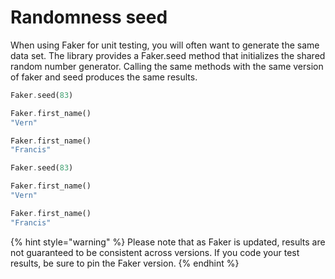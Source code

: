 # Randomness seed

When using Faker for unit testing, you will often want to generate the same data set. The library provides a Faker.seed method that initializes the shared random number generator. Calling the same methods with the same version of faker and seed produces the same results.

```rust
Faker.seed(83)

Faker.first_name()
"Vern"

Faker.first_name()
"Francis"

Faker.seed(83)

Faker.first_name()
"Vern"

Faker.first_name()
"Francis"
```

{% hint style="warning" %}
Please note that as Faker is updated, results are not guaranteed to be consistent across versions. If you code your test results, be sure to pin the Faker version.
{% endhint %}



